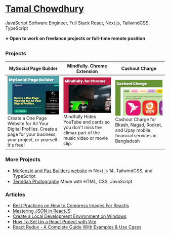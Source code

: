 # [Tamal Chowdhury](https://www.linkedin.com/in/tamalchowdhury/)

JavaScript Software Engineer, Full Stack React, Next.js, TailwindCSS, TypeScript

**⭐ Open to work on freelance projects or full-time remote position**

### Projects

| **MySocial Page Builder** | **Mindfully. Chrome Extension** |  **Cashout Charge** |
| --- | --- | --- |
|  [![MySocial Page Builder](./img/mysocial.png)](https://mysoci.al) <br /> Create a One Page Website for All Your Digital Profiles. Create a page for your business, your project, or yourself. It's free!  |  [![Mindfully. Chrome Extension](./img/mindfully.png)](https://chromewebstore.google.com/detail/mindfully-hide-youtube-en/ifmbbceocmponbpifmpkkhnidmgopmmf) <br /> Mindfully Hides YouTube end cards so you don't miss the climax part of the music video or movie clip.   |  [![Cashout Charge](./img/cashoutcharge.png)](https://www.cashoutcharge.com/) <br /> Cashout Charge for Bkash, Nagad, Rocket, and Upay mobile financial services in Bangladesh  |

### More Projects


- [McKenzie and Paz Builders website](https://mckenzieandpazbuilders.vercel.app/) in Next.js 14, TailwindCSS, and TypeScript
- [Terindah Photography](https://indah-portfolio-js.vercel.app/) Made with HTML, CSS, JavaScript


### Articles

- [Best Practices on How to Compress Images For Reactjs](https://tamalweb.com/compress-images-reactjs)
- [Mastering JSON in ReactJS](https://tamalweb.com/json-reactjs)
- [Create a Local Development Environment on Windows](https://www.digitalocean.com/community/tutorials/how-to-install-node-js-and-create-a-local-development-environment-on-windows)
- [How To Set Up a React Project with Vite](https://www.digitalocean.com/community/tutorials/how-to-set-up-a-react-project-with-vite)
- [React Redux - A Complete Guide With Examples & Use Cases](https://memberstack.com/blog/react-redux)
